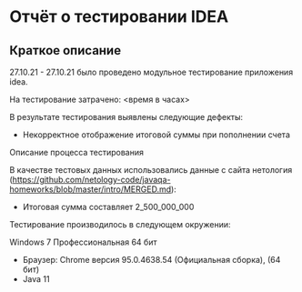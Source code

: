 # Отчёт о тестировании IDEA
## Краткое описание
 27.10.21 - 27.10.21 было проведено модульное тестирование приложения idea.

На тестирование затрачено: <время в часах>

В результате тестирования выявлены следующие дефекты:

* Некорректное отображение итоговой суммы при пополнении счета


Описание процесса тестирования

В качестве тестовых данных использовались данные c сайта нетология (https://github.com/netology-code/javaqa-homeworks/blob/master/intro/MERGED.md):

* Итоговая сумма составляет 2_500_000_000

Тестирование производилось в следующем окружении:

Windows 7 Профессиональная 64 бит
* Браузер: Chrome версия 95.0.4638.54 (Официальная сборка), (64 бит)
* Java 11
